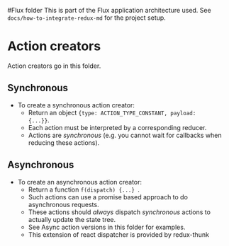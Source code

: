 #Flux folder
This is part of the Flux application architecture used. See ```docs/how-to-integrate-redux-md``` for the project setup. 
# Action creators
Action creators go in this folder.

## Synchronous
* To create a synchronous action creator:
  * Return an object <code>{type: ACTION_TYPE_CONSTANT, payload: {...}}</code>. 
  * Each action must be interpreted by a corresponding reducer.
  * Actions are *synchronous* (e.g. you cannot wait for callbacks when reducing these actions).

## Asynchronous 
* To create an asynchronous action creator:
  * Return a function <code>f(dispatch) {...} </code>. 
  * Such actions can use a promise based approach to do asynchronous requests. 
  * These actions should *always* dispatch *synchronous* actions to actually update the state tree. 
  * See Async action versions in this folder for examples.
  * This extension of react dispatcher is provided by redux-thunk
